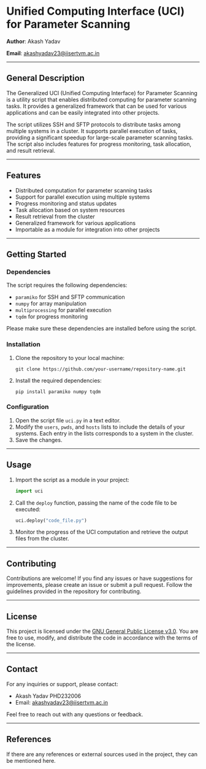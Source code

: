 # Unified Computing Interface (UCI) for Parameter Scanning

**Author**: Akash Yadav

**Email**: akashyadav23@iisertvm.ac.in

---

## General Description

The Generalized UCI (Unified Computing Interface) for Parameter Scanning is a utility script that enables distributed computing for parameter scanning tasks. It provides a generalized framework that can be used for various applications and can be easily integrated into other projects.

The script utilizes SSH and SFTP protocols to distribute tasks among multiple systems in a cluster. It supports parallel execution of tasks, providing a significant speedup for large-scale parameter scanning tasks. The script also includes features for progress monitoring, task allocation, and result retrieval.

---

## Features

- Distributed computation for parameter scanning tasks
- Support for parallel execution using multiple systems
- Progress monitoring and status updates
- Task allocation based on system resources
- Result retrieval from the cluster
- Generalized framework for various applications
- Importable as a module for integration into other projects

---

## Getting Started

### Dependencies

The script requires the following dependencies:

- `paramiko` for SSH and SFTP communication
- `numpy` for array manipulation
- `multiprocessing` for parallel execution
- `tqdm` for progress monitoring

Please make sure these dependencies are installed before using the script.

### Installation

1. Clone the repository to your local machine:

    ```
    git clone https://github.com/your-username/repository-name.git
    ```

2. Install the required dependencies:

    ```
    pip install paramiko numpy tqdm
    ```

### Configuration

1. Open the script file `uci.py` in a text editor.
2. Modify the `users`, `pwds`, and `hosts` lists to include the details of your systems. Each entry in the lists corresponds to a system in the cluster.
3. Save the changes.

---

## Usage

1. Import the script as a module in your project:

    ```python
    import uci
    ```

2. Call the `deploy` function, passing the name of the code file to be executed:

    ```python
    uci.deploy("code_file.py")
    ```

3. Monitor the progress of the UCI computation and retrieve the output files from the cluster.

---

## Contributing

Contributions are welcome! If you find any issues or have suggestions for improvements, please create an issue or submit a pull request. Follow the guidelines provided in the repository for contributing.

---

## License

This project is licensed under the [GNU General Public License v3.0](LICENSE). You are free to use, modify, and distribute the code in accordance with the terms of the license.

---

## Contact

For any inquiries or support, please contact:

- Akash Yadav PHD232006
- Email: akashyadav23@iisertvm.ac.in

Feel free to reach out with any questions or feedback.

---

## References

If there are any references or external sources used in the project, they can be mentioned here.
